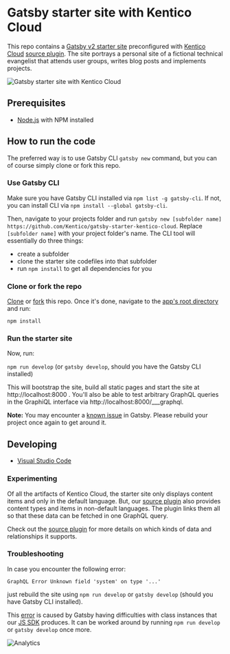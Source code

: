 # Gatsby starter site with Kentico Cloud

This repo contains a [Gatsby v2 starter site](https://www.gatsbyjs.org/starters/) preconfigured with [Kentico Cloud](https://www.kenticocloud.com/) [source plugin](https://www.npmjs.com/package/gatsby-source-kentico-cloud). The site portrays a personal site of a fictional technical evangelist that attends user groups, writes blog posts and implements projects.

![Gatsby starter site with Kentico Cloud](https://i.imgur.com/xvASA35.png)

## Prerequisites

* [Node.js](https://nodejs.org/) with NPM installed

## How to run the code

The preferred way is to use Gatsby CLI `gatsby new` command, but you can of course simply clone or fork this repo.

### Use Gatsby CLI

Make sure you have Gatsby CLI installed via `npm list -g gatsby-cli`. If not, you can install CLI via `npm install --global gatsby-cli`.

Then, navigate to your projects folder and run `gatsby new [subfolder name] https://github.com/Kentico/gatsby-starter-kentico-cloud`. Replace `[subfolder name]` with your project folder's name. The CLI tool will essentially do three things:

* create a subfolder
* clone the starter site codefiles into that subfolder
* run `npm install` to get all dependencies for you

### Clone or fork the repo

[Clone](https://git-scm.com/docs/git-clone) or [fork](https://hub.github.com/hub-fork.1.html) this repo. Once it's done, navigate to the [app's root directory](https://github.com/Kentico/gatsby-starter-kentico-cloud) and run:

`npm install`

### Run the starter site

Now, run:

`npm run develop` (or `gatsby develop`, should you have the Gatsby CLI installed)

This will bootstrap the site, build all static pages and start the site at http://localhost:8000 . You'll also be able to test arbitrary GraphQL queries in the GraphiQL interface via http://localhost:8000/___graphql.

**Note:** You may encounter a [known issue](#troubleshooting) in Gatsby. Please rebuild your project once again to get around it.

## Developing

* [Visual Studio Code](https://code.visualstudio.com/)

### Experimenting

Of all the artifacts of Kentico Cloud, the starter site only displays content items and only in the default language. But, our [source plugin](https://github.com/Kentico/gatsby-source-kentico-cloud) also provides content types and items in non-default languages. The plugin links them all so that these data can be fetched in one GraphQL query.

Check out the [source plugin](https://github.com/Kentico/gatsby-source-kentico-cloud#features) for more details on which kinds of data and relationships it supports.

### Troubleshooting

In case you encounter the following error:

`GraphQL Error Unknown field 'system' on type '...'`

just rebuild the site using `npm run develop` or `gatsby develop` (should you have Gatsby CLI installed).

This [error](https://github.com/gatsbyjs/gatsby/issues/8053) is caused by Gatsby having difficulties with class instances that our [JS SDK](https://github.com/Enngage/kentico-cloud-js) produces. It can be worked around by running `npm run develop` or `gatsby develop` once more.

![Analytics](https://kentico-ga-beacon.azurewebsites.net/api/UA-69014260-4/Kentico/gatsby-source-kentico-cloud?pixel)

